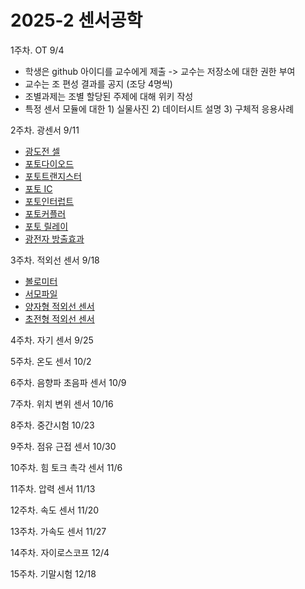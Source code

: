 # 2025-2 센서공학

1주차. OT 9/4
- 학생은 github 아이디를 교수에게 제출 -> 교수는 저장소에 대한 권한 부여
- 교수는 조 편성 결과를 공지 (조당 4명씩)
- 조별과제는 조별 할당된 주제에 대해 위키 작성
- 특정 센서 모듈에 대한 1) 실물사진 2) 데이터시트 설명 3) 구체적 응용사례

2주차. 광센서 9/11
- [광도전 셀](광센서/광도전_셀.md)
- [포토다이오드](광센서/포토다이오드.md)
- [포토트랜지스터](광센서/포토트랜지스터.md)
- [포토 IC](광센서/포토_IC.md)
- [포토인터럽트](광센서/포토인터럽트.md)
- [포토커플러](광센서/포토커플러.md)
- [포토 릴레이](광센서/포토릴레이.md)
- [광전자 방출효과](광센서/광전자_방출효과.md)

3주차. 적외선 센서 9/18
- [볼로미터](적외선_센서/볼로미터.md)
- [서모파일](적외선_센서/서모파일.md)
- [양자형 적외선 센서](적외선_센서/양자형_적외선_센서.md)
- [초전형 적외선 센서](적외선_센서/초전형_적외선_센서.md)

4주차. 자기 센서 9/25

5주차. 온도 센서 10/2

6주차. 음향파 초음파 센서 10/9

7주차. 위치 변위 센서 10/16

8주차. 중간시험 10/23

9주차. 점유 근접 센서 10/30

10주차. 힘 토크 촉각 센서 11/6

11주차. 압력 센서 11/13

12주차. 속도 센서 11/20

13주차. 가속도 센서 11/27

14주차. 자이로스코프 12/4

15주차. 기말시험 12/18

  
